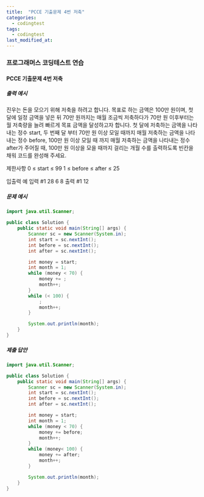 ```yaml
---
title:  "PCCE 기출문제 4번 저축"
categories:
  - codingtest
tags:
  - codingtest
last_modified_at:
---
```


### 프로그래머스 코딩테스트 연습

#### PCCE 기출문제 4번 저축

##### 출력 예시
진우는 돈을 모으기 위해 저축을 하려고 합니다. 목표로 하는 금액은 100만 원이며, 첫 달에 일정 금액을 넣은 뒤 70만 원까지는 매월 조금씩 저축하다가 70만 원 이후부터는 월 저축량을 늘려 빠르게 목표 금액을 달성하고자 합니다.
첫 달에 저축하는 금액을 나타내는 정수 start, 두 번째 달 부터 70만 원 이상 모일 때까지 매월 저축하는 금액을 나타내는 정수 before, 100만 원 이상 모일 때 까지 매월 저축하는 금액을 나타내는 정수 after가 주어질 때, 100만 원 이상을 모을 때까지 걸리는 개월 수를 출력하도록 빈칸을 채워 코드를 완성해 주세요.

제한사항
0 ≤ start ≤ 99
1 ≤ before ≤ after ≤ 25

입출력 예
입력 #1
28
6
8
출력 #1
12

##### 문제 예시
```java
import java.util.Scanner;

public class Solution {
    public static void main(String[] args) {
        Scanner sc = new Scanner(System.in);
        int start = sc.nextInt();
        int before = sc.nextInt();
        int after = sc.nextInt();

        int money = start;
        int month = 1;
        while (money < 70) {
            money += ;
            month++;
        }
        while (< 100) {
            ;
            month++;
        }

        System.out.println(month);
    }
}

```

##### 제출 답안
```java
import java.util.Scanner;

public class Solution {
    public static void main(String[] args) {
        Scanner sc = new Scanner(System.in);
        int start = sc.nextInt();
        int before = sc.nextInt();
        int after = sc.nextInt();

        int money = start;
        int month = 1;
        while (money < 70) {
            money += before;
            month++;
        }
        while (money< 100) {
            money += after;
            month++;
        }

        System.out.println(month);
    }
}

```